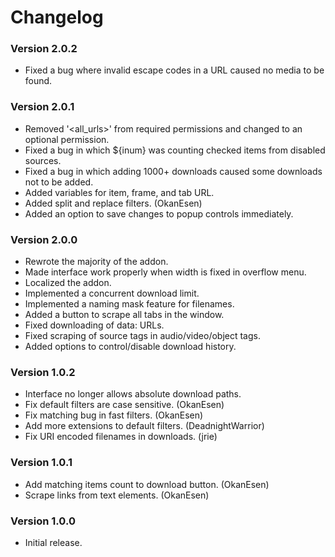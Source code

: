 # Changelog

### Version 2.0.2
 - Fixed a bug where invalid escape codes in a URL caused no media to be found.

### Version 2.0.1
 - Removed '<all_urls>' from required permissions and changed to an optional permission.
 - Fixed a bug in which ${inum} was counting checked items from disabled sources.
 - Fixed a bug in which adding 1000+ downloads caused some downloads not to be added.
 - Added variables for item, frame, and tab URL.
 - Added split and replace filters. (OkanEsen)
 - Added an option to save changes to popup controls immediately.

### Version 2.0.0
 - Rewrote the majority of the addon.
 - Made interface work properly when width is fixed in overflow menu.
 - Localized the addon.
 - Implemented a concurrent download limit.
 - Implemented a naming mask feature for filenames.
 - Added a button to scrape all tabs in the window.
 - Fixed downloading of data: URLs.
 - Fixed scraping of source tags in audio/video/object tags.
 - Added options to control/disable download history.

### Version 1.0.2
 - Interface no longer allows absolute download paths.
 - Fix default filters are case sensitive. (OkanEsen)
 - Fix matching bug in fast filters. (OkanEsen)
 - Add more extensions to default filters. (DeadnightWarrior)
 - Fix URI encoded filenames in downloads. (jrie)

### Version 1.0.1
 - Add matching items count to download button. (OkanEsen)
 - Scrape links from text elements. (OkanEsen)

### Version 1.0.0
 - Initial release.
